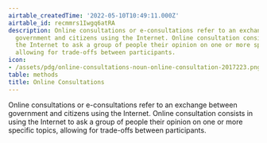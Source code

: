 ```yaml
---
airtable_createdTime: '2022-05-10T10:49:11.000Z'
airtable_id: recmmrs1Iwgq6atRA
description: Online consultations or e-consultations refer to an exchange between
  government and citizens using the Internet. Online consultation consists in using
  the Internet to ask a group of people their opinion on one or more specific topics,
  allowing for trade-offs between participants.
icon:
- /assets/pdg/online-consultations-noun-online-consultation-2017223.png
table: methods
title: Online Consultations
---
```


Online consultations or e-consultations refer to an exchange between government and citizens using the Internet. Online consultation consists in using the Internet to ask a group of people their opinion on one or more specific topics, allowing for trade-offs between participants.